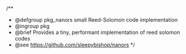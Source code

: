/**
 * @defgroup pkg_nanors small Reed-Solomon code implementation
 * @ingroup  pkg
 * @brief    Provides a tiny, performant implementation of reed solomon codes
 * @see      https://github.com/sleepybishop/nanors
 */
